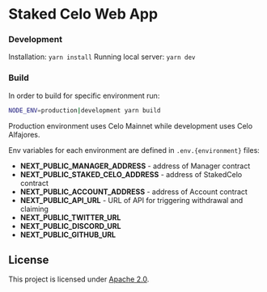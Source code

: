 # Staked Celo Web App

### Development

Installation: `yarn install`
Running local server: `yarn dev`

### Build

In order to build for specific environment run:
```bash
NODE_ENV=production|development yarn build
```

Production environment uses Celo Mainnet while development uses Celo Alfajores.

Env variables for each environment are defined in `.env.{environment}` files:
- **NEXT_PUBLIC_MANAGER_ADDRESS** - address of Manager contract
- **NEXT_PUBLIC_STAKED_CELO_ADDRESS** - address of StakedCelo contract
- **NEXT_PUBLIC_ACCOUNT_ADDRESS** - address of Account contract
- **NEXT_PUBLIC_API_URL** - URL of API for triggering withdrawal and claiming
- **NEXT_PUBLIC_TWITTER_URL**
- **NEXT_PUBLIC_DISCORD_URL**
- **NEXT_PUBLIC_GITHUB_URL**

## License

This project is licensed under [Apache 2.0](LICENSE).
